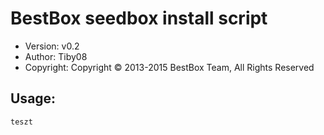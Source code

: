BestBox seedbox install script
==========
* Version: v0.2
* Author: Tiby08
* Copyright: Copyright © 2013-2015 BestBox Team, All Rights Reserved

Usage:
------
    teszt